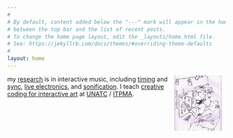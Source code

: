 ```yaml
---
#
# By default, content added below the "---" mark will appear in the home page
# between the top bar and the list of recent posts.
# To change the home page layout, edit the _layouts/home.html file.
# See: https://jekyllrb.com/docs/themes/#overriding-theme-defaults
#
layout: home
---
```


<img src="images/me.png" alt="me by Matei Branea" style="width: 128px; float:right">

my [research](https://cv.archives-ouvertes.fr/grigore-burloiu) is in interactive music, including [timing](https://github.com/RVirmoors/rolypoly) and [sync](https://github.com/RVirmoors/RVdtw-), [live electronics](https://github.com/RVirmoors/fred-arditti), and [sonification](https://hal.archives-ouvertes.fr/hal-03015480/document).
I teach [creative coding for interactive art](/ccia) at [UNATC](//cinetic.arts.ro/en/echipa/grigore-burloiu/) / [ITPMA](//cinetic.arts.ro/en/itpma/).

<br/>

